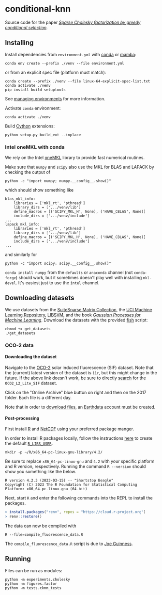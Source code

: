 # conditional-knn

Source code for the paper [_Sparse Cholesky factorization by
greedy conditional selection_](https://arxiv.org/abs/2307.11648).

## Installing

Install dependencies from `environment.yml` with [conda](https://conda.io/)
or [mamba](https://mamba.readthedocs.io/en/latest/index.html):

```shell
conda env create --prefix ./venv --file environment.yml
```

or from an explicit spec file (platform must match):

```shell
conda create --prefix ./venv --file linux-64-explicit-spec-list.txt
conda activate ./venv
pip install build setuptools
```

See [managing environments](https://docs.conda.io/projects/conda/en/latest/user-guide/tasks/manage-environments.html)
for more information.

Activate `conda` environment:

```shell
conda activate ./venv
```

Build [Cython](https://cython.org/) extensions:

```shell
python setup.py build_ext --inplace
```

### Intel oneMKL with conda

We rely on the Intel
[oneMKL](https://www.intel.com/content/www/us/en/developer/tools/oneapi/onemkl.html)
library to provide fast numerical routines.

Make sure that `numpy` and `scipy` also use the
MKL for BLAS and LAPACK by checking the output of

```shell
python -c "import numpy; numpy.__config__.show()"
```

which should show something like

```
blas_mkl_info:
    libraries = ['mkl_rt', 'pthread']
    library_dirs = ['.../venv/lib']
    define_macros = [('SCIPY_MKL_H', None), ('HAVE_CBLAS', None)]
    include_dirs = ['.../venv/include']
...
lapack_mkl_info:
    libraries = ['mkl_rt', 'pthread']
    library_dirs = ['.../venv/lib']
    define_macros = [('SCIPY_MKL_H', None), ('HAVE_CBLAS', None)]
    include_dirs = ['.../venv/include']
...
```

and similarly for

```shell
python -c "import scipy; scipy.__config__.show()"
```

`conda install numpy` from the `defaults` or `anaconda` channel (not
`conda-forge`) should work, but it sometimes doesn't play well with
installing `mkl-devel`. It's easiest just to use the `intel` channel.

## Downloading datasets

We use datasets from the [SuiteSparse Matrix
Collection](https://sparse.tamu.edu/), the [UCI Machine Learning
Repository](https://archive.ics.uci.edu/ml/datasets.php),
[LIBSVM](https://www.csie.ntu.edu.tw/~cjlin/libsvmtools/datasets/),
and the book [_Gaussian Processes for Machine
Learning_](https://gaussianprocess.org/gpml/data/). Download the datasets
with the provided [fish](https://fishshell.com/) script:

```shell
chmod +x get_datasets
./get_datasets
```

### OCO-2 data

#### Downloading the dataset

Navigate to the
[OCO-2](https://disc.gsfc.nasa.gov/datasets/OCO2_L2_Lite_SIF_11r/summary) solar
induced fluorescence (SIF) dataset. Note that the (current) latest version of
the dataset is `11r`, but this might change in the future. If the above link
doesn't work, be sure to directly [search](https://disc.gsfc.nasa.gov/datasets)
for the `OCO2_L2_Lite_SIF` dataset.

Click on the "Online Archive" blue button on right and
then on the 2017 folder. Each file is a different day.

Note that in order to [download files](https://disc.gsfc.nasa.gov/data-access),
an [Earthdata](https://urs.earthdata.nasa.gov/home) account must be created.

#### Post-processing

First install [R](https://www.r-project.org/) and
[NetCDF](https://www.unidata.ucar.edu/software/netcdf/)
using your preferred package manger.

In order to install R packages locally, follow the instructions
[here](https://statistics.berkeley.edu/computing/software/R-packages)
to create the default [`R_LIBS_USER`](https://www.rdocumentation.org/packages/base/versions/3.6.2/topics/libPaths).

```shell
mkdir -p ~/R/x86_64-pc-linux-gnu-library/4.2/
```

Be sure to replace `x86_64-pc-linux-gnu` and `4.2` with your
specific platform and R version, respectively. Running the
command `R --version` should show you something like the below.

```
R version 4.2.3 (2023-03-15) -- "Shortstop Beagle"
Copyright (C) 2023 The R Foundation for Statistical Computing
Platform: x86_64-pc-linux-gnu (64-bit)
```

Next, start `R` and enter the following
commands into the REPL to install the packages.

```R
> install.packages("renv", repos = "https://cloud.r-project.org")
> renv::restore()
```

The data can now be compiled with

```shell
R --file=compile_fluorescence_data.R
```

The `compile_fluorescence_data.R` script is due to
[Joe Guinness](https://github.com/joeguinness/).

## Running

Files can be run as modules:

```shell
python -m experiments.cholesky
python -m figures.factor
python -m tests.cknn_tests
```
